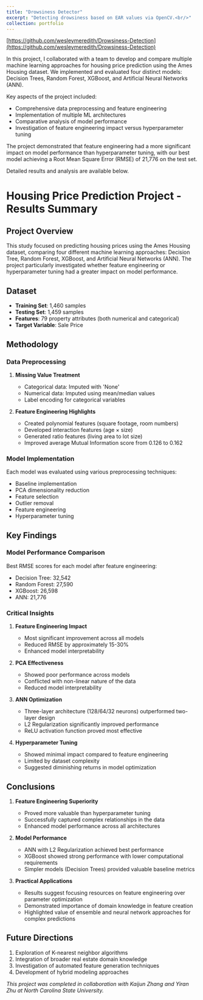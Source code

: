 ```yaml
---
title: "Drowsiness Detector"
excerpt: "Detecting drowsiness based on EAR values via OpenCV.<br/>"
collection: portfolio
---
```


[https://github.com/wesleymeredith/Drowsiness-Detection](https://github.com/wesleymeredith/Drowsiness-Detection)

In this project, I collaborated with a team to develop and compare multiple machine learning approaches for housing price prediction using the Ames Housing dataset. We implemented and evaluated four distinct models: Decision Trees, Random Forest, XGBoost, and Artificial Neural Networks (ANN).

Key aspects of the project included:
- Comprehensive data preprocessing and feature engineering
- Implementation of multiple ML architectures
- Comparative analysis of model performance
- Investigation of feature engineering impact versus hyperparameter tuning

The project demonstrated that feature engineering had a more significant impact on model performance than hyperparameter tuning, with our best model achieving a Root Mean Square Error (RMSE) of 21,776 on the test set.

Detailed results and analysis are available below.

# Housing Price Prediction Project - Results Summary

## Project Overview
This study focused on predicting housing prices using the Ames Housing dataset, comparing four different machine learning approaches: Decision Tree, Random Forest, XGBoost, and Artificial Neural Networks (ANN). The project particularly investigated whether feature engineering or hyperparameter tuning had a greater impact on model performance.

## Dataset
- **Training Set**: 1,460 samples
- **Testing Set**: 1,459 samples
- **Features**: 79 property attributes (both numerical and categorical)
- **Target Variable**: Sale Price

## Methodology

### Data Preprocessing
1. **Missing Value Treatment**
   - Categorical data: Imputed with 'None'
   - Numerical data: Imputed using mean/median values
   - Label encoding for categorical variables

2. **Feature Engineering Highlights**
   - Created polynomial features (square footage, room numbers)
   - Developed interaction features (age × size)
   - Generated ratio features (living area to lot size)
   - Improved average Mutual Information score from 0.126 to 0.162

### Model Implementation
Each model was evaluated using various preprocessing techniques:
- Baseline implementation
- PCA dimensionality reduction
- Feature selection
- Outlier removal
- Feature engineering
- Hyperparameter tuning

## Key Findings

### Model Performance Comparison
Best RMSE scores for each model after feature engineering:
- Decision Tree: 32,542
- Random Forest: 27,590
- XGBoost: 26,598
- ANN: 21,776

### Critical Insights
1. **Feature Engineering Impact**
   - Most significant improvement across all models
   - Reduced RMSE by approximately 15-30%
   - Enhanced model interpretability

2. **PCA Effectiveness**
   - Showed poor performance across models
   - Conflicted with non-linear nature of the data
   - Reduced model interpretability

3. **ANN Optimization**
   - Three-layer architecture (128/64/32 neurons) outperformed two-layer design
   - L2 Regularization significantly improved performance
   - ReLU activation function proved most effective

4. **Hyperparameter Tuning**
   - Showed minimal impact compared to feature engineering
   - Limited by dataset complexity
   - Suggested diminishing returns in model optimization

## Conclusions

1. **Feature Engineering Superiority**
   - Proved more valuable than hyperparameter tuning
   - Successfully captured complex relationships in the data
   - Enhanced model performance across all architectures

2. **Model Performance**
   - ANN with L2 Regularization achieved best performance
   - XGBoost showed strong performance with lower computational requirements
   - Simpler models (Decision Trees) provided valuable baseline metrics

3. **Practical Applications**
   - Results suggest focusing resources on feature engineering over parameter optimization
   - Demonstrated importance of domain knowledge in feature creation
   - Highlighted value of ensemble and neural network approaches for complex predictions

## Future Directions
1. Exploration of K-nearest neighbor algorithms
2. Integration of broader real estate domain knowledge
3. Investigation of automated feature generation techniques
4. Development of hybrid modeling approaches

*This project was completed in collaboration with Kaijun Zhang and Yiran Zhu at North Carolina State University.*